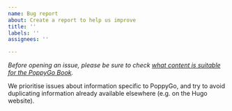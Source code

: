 ```yaml
---
name: Bug report
about: Create a report to help us improve
title: ''
labels: ''
assignees: ''

---
```


*Before opening an issue, please be sure to check [what content is suitable for the PoppyGo Book]().*

We prioritise issues about information specific to PoppyGo, and try to avoid duplicating information already available elsewhere (e.g. on the Hugo website).
